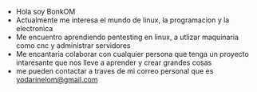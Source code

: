 - Hola soy BonkOM
- Actualmente me interesa el mundo de linux, la programacion y la electronica
- Me encuentro aprendiendo pentesting en linux, a utlizar maquinaria como cnc y administrar servidores
- Me encantaria colaborar con cualquier persona que tenga un proyecto intaresante que nos lleve a aprender y crear grandes cosas
- me pueden contactar a traves de mi correo personal que es yodarinelom@gmail.com
